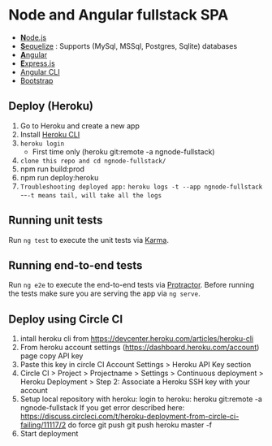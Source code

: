 # Node and Angular fullstack SPA

* [**N**ode.js](https://nodejs.org)
* [**S**equelize](http://docs.sequelizejs.com/) : Supports (MySql, MSSql, Postgres, Sqlite) databases
* [**A**ngular](https://angular.io)
* [**E**xpress.js](http://expressjs.com)
* [Angular CLI](https://cli.angular.io)
* [Bootstrap](http://www.getbootstrap.com)

## Deploy (Heroku)
1. Go to Heroku and create a new app
2. Install [Heroku CLI](https://devcenter.heroku.com/articles/heroku-command-line)
3. `heroku login`
    * First time only (heroku git:remote -a ngnode-fullstack)
4. `clone this repo and cd ngnode-fullstack/`
5. npm run build:prod
6. npm run deploy:heroku
7. `Troubleshooting deployed app:`
`heroku logs -t --app ngnode-fullstack`
--`-t means tail, will take all the logs`
## Running unit tests
Run `ng test` to execute the unit tests via [Karma](https://karma-runner.github.io).

## Running end-to-end tests
Run `ng e2e` to execute the end-to-end tests via [Protractor](http://www.protractortest.org/). 
Before running the tests make sure you are serving the app via `ng serve`.

## Deploy using Circle CI
1. intall heroku cli from https://devcenter.heroku.com/articles/heroku-cli
2. From heroku account settings (https://dashboard.heroku.com/account) page copy API key
3. Paste this key in circle CI Account Settings > Heroku API Key section
4. Circle CI > Project > Projectname > Settings > Continuous deployment > Heroku Deployment > Step 2: Associate a Heroku SSH key with your account
5. Setup local repository with heroku:
login to heroku:
heroku git:remote -a ngnode-fullstack
If you get error described here:
https://discuss.circleci.com/t/heroku-deployment-from-circle-ci-failing/11117/2 do force git push 
git push heroku master -f
6. Start deployment
